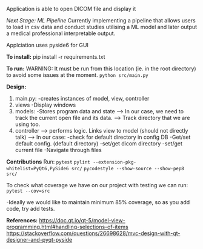 Application is able to open DICOM file and display it

*Next Stage: ML Pipeline*
Currently implementing a pipeline that allows users to load in csv data and conduct studies utilising a ML model and later output a medical professional interpretable output.

Applciation uses pyside6 for GUI

**To install:** 
pip install -r requirements.txt

**To run:** 
WARNING: It must be run from this location (ie. in the root directory) to avoid some issues at the moment.
```python src/main.py```

**Design:**
1. main.py: 
-creates instances of model, view, controller
2. views 
-Display windows
3. models: 
-Stores program data and state
    --> In our case, we need to track the current open file and its data.
    --> Track directory that we are using too.
4. controller --> performs logic. Links view to model (should not directly talk)
    --> In our case:
        -check for default directory in config DB
        -Get/set default config. (default directory)
        -set/get dicom directory
        -set/get current file
        -Navigate through files

**Contributions**
Run:
```pytest```
```pylint --extension-pkg-whitelist=PyQt6,PySide6 src/```
```pycodestyle --show-source --show-pep8 src/```

To check what coverage we have on our project with testing we can run:
```pytest --cov=src```

-Ideally we would like to maintain minimum 85% coverage, so as you add code, try add tests.


**References:**
https://doc.qt.io/qt-5/model-view-programming.html#handling-selections-of-items
https://stackoverflow.com/questions/26698628/mvc-design-with-qt-designer-and-pyqt-pyside
